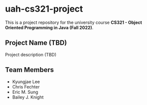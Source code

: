 # uah-cs321-project

This is a project repository for the university course **CS321 - Object Oriented
Programming in Java (Fall 2022)**.

## Project Name (TBD)

Project description (TBD)

## Team Members

* Kyungjae Lee
* Chris Fechter
* Eric M. Sung
* Bailey J. Knight
